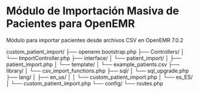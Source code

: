 # Módulo de Importación Masiva de Pacientes para OpenEMR
Módulo para importar pacientes desde archivos CSV en OpenEMR 7.0.2

custom_patient_import/
├── openemr.bootstrap.php
├── Controllers/
│   └── ImportController.php
├── interface/
│   └── patient_import/
│       ├── patient_import.php
│       └── template/
│           └── example_patients.csv
├── library/
│   └── csv_import_functions.php
├── sql/
│   └── sql_upgrade.php
├── lang/
│   ├── en_us/
│   │   └── custom_patient_import.php
│   └── es_ES/
│       └── custom_patient_import.php
└── config/
    └── routes.php   
